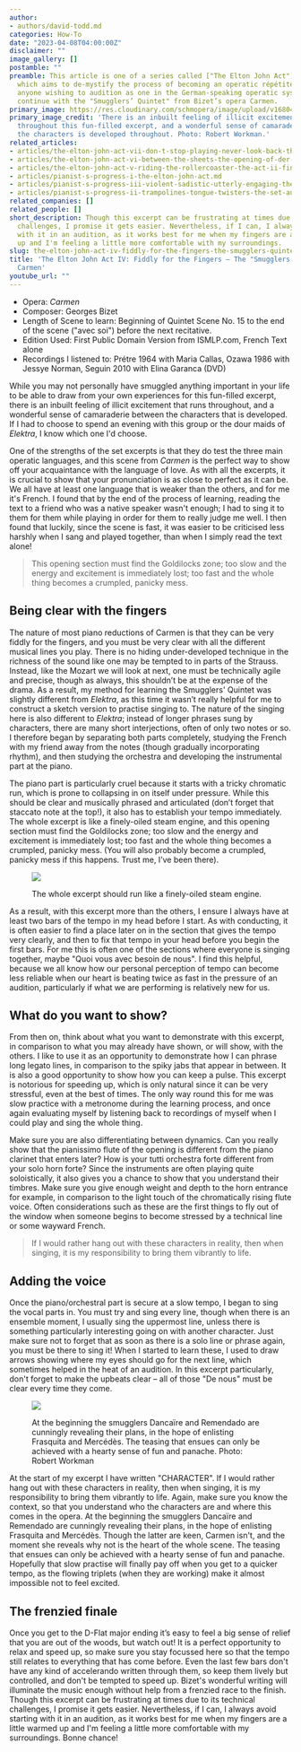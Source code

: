 ```yaml
---
author:
- authors/david-todd.md
categories: How-To
date: "2023-04-08T04:00:00Z"
disclaimer: ""
image_gallery: []
postamble: ""
preamble: This article is one of a series called ["The Elton John Act"](/the-elton-john-act/),
  which aims to de-mystify the process of becoming an operatic répétiteur and assist
  anyone wishing to audition as one in the German-speaking operatic system. Here we
  continue with the "Smugglers’ Quintet" from Bizet’s opera Carmen.
primary_image: https://res.cloudinary.com/schmopera/image/upload/v1680468173/media/2023/04/sqPianistseries_Carmen_ctc3ho.jpg
primary_image_credit: 'There is an inbuilt feeling of illicit excitement that runs
  throughout this fun-filled excerpt, and a wonderful sense of camaraderie between
  the characters is developed throughout. Photo: Robert Workman.'
related_articles:
- articles/the-elton-john-act-vii-don-t-stop-playing-never-look-back-the-dreaded-sight-reading.md
- articles/the-elton-john-act-vi-between-the-sheets-the-opening-of-der-rosenkavalier.md
- articles/the-elton-john-act-v-riding-the-rollercoaster-the-act-ii-finale-from-le-nozze-di-figaro.md
- articles/pianist-s-progress-i-the-elton-john-act.md
- articles/pianist-s-progress-iii-violent-sadistic-utterly-engaging-the-maid-scene-from-elektra.md
- articles/pianist-s-progress-ii-trampolines-tongue-twisters-the-set-audition-excerptsexcerpts.md
related_companies: []
related_people: []
short_description: Though this excerpt can be frustrating at times due to its technical
  challenges, I promise it gets easier. Nevertheless, if I can, I always avoid starting
  with it in an audition, as it works best for me when my fingers are a little warmed
  up and I'm feeling a little more comfortable with my surroundings.
slug: the-elton-john-act-iv-fiddly-for-the-fingers-the-smugglers-quintet-from-carmen
title: 'The Elton John Act IV: Fiddly for the Fingers – The "Smugglers’ Quintet" from
  Carmen'
youtube_url: ""
---
```

* Opera: _Carmen_
* Composer: Georges Bizet
* Length of Scene to learn: Beginning of Quintet Scene No. 15 to the end of the scene ("avec soi") before the next recitative.
* Edition Used: First Public Domain Version from ISMLP.com, French Text alone
* Recordings I listened to: Prétre 1964 with Maria Callas, Ozawa 1986 with Jessye Norman, Seguin 2010 with Elina Garanca (DVD)

While you may not personally have smuggled anything important in your life to be able to draw from your own experiences for this fun-filled excerpt, there is an inbuilt feeling of illicit excitement that runs throughout, and a wonderful sense of camaraderie between the characters that is developed. If I had to choose to spend an evening with this group or the dour maids of _Elektra_, I know which one I'd choose.

One of the strengths of the set excerpts is that they do test the three main operatic languages, and this scene from _Carmen_ is the perfect way to show off your acquaintance with the language of love. As with all the excerpts, it is crucial to show that your pronunciation is as close to perfect as it can be. We all have at least one language that is weaker than the others, and for me it's French. I found that by the end of the process of learning, reading the text to a friend who was a native speaker wasn't enough; I had to sing it to them for them while playing in order for them to really judge me well. I then found that luckily, since the scene is fast, it was easier to be criticised less harshly when I sang and played together, than when I simply read the text alone!

> This opening section must find the Goldilocks zone; too slow and the energy and excitement is immediately lost; too fast and the whole thing becomes a crumpled, panicky mess.

## Being clear with the fingers

The nature of most piano reductions of Carmen is that they can be very fiddly for the fingers, and you must be very clear with all the different musical lines you play. There is no hiding under-developed technique in the richness of the sound like one may be tempted to in parts of the Strauss. Instead, like the Mozart we will look at next, one must be technically agile and precise, though as always, this shouldn’t be at the expense of the drama. As a result, my method for learning the Smugglers' Quintet was slightly different from _Elektra_, as this time it wasn’t really helpful for me to construct a sketch version to practise singing to. The nature of the singing here is also different to _Elektra_; instead of longer phrases sung by characters, there are many short interjections, often of only two notes or so. I therefore began by separating both parts completely, studying the French with my friend away from the notes (though gradually incorporating rhythm), and then studying the orchestra and developing the instrumental part at the piano.

The piano part is particularly cruel because it starts with a tricky chromatic run, which is prone to collapsing in on itself under pressure. While this should be clear and musically phrased and articulated (don’t forget that staccato note at the top!), it also has to establish your tempo immediately. The whole excerpt is like a finely-oiled steam engine, and this opening section must find the Goldilocks zone; too slow and the energy and excitement is immediately lost; too fast and the whole thing becomes a crumpled, panicky mess. (You will also probably become a crumpled, panicky mess if this happens. Trust me, I’ve been there).

<figure data-type="image">

![](https://res.cloudinary.com/schmopera/image/upload/v1680468239/media/2023/04/Pianistseries_train_wpkynf.jpg)

<figcaption>The whole excerpt should run like a finely-oiled steam engine.</figcaption>  
</figure>

As a result, with this excerpt more than the others, I ensure I always have at least two bars of the tempo in my head before I start. As with conducting, it is often easier to find a place later on in the section that gives the tempo very clearly, and then to fix that tempo in your head before you begin the first bars. For me this is often one of the sections where everyone is singing together, maybe "Quoi vous avec besoin de nous". I find this helpful, because we all know how our personal perception of tempo can become less reliable when our heart is beating twice as fast in the pressure of an audition, particularly if what we are performing is relatively new for us.

## What do you want to show?

From then on, think about what you want to demonstrate with this excerpt, in comparison to what you may already have shown, or will show, with the others. I like to use it as an opportunity to demonstrate how I can phrase long legato lines, in comparison to the spiky jabs that appear in between. It is also a good opportunity to show how you can keep a pulse. This excerpt is notorious for speeding up, which is only natural since it can be very stressful, even at the best of times. The only way round this for me was slow practice with a metronome during the learning process, and once again evaluating myself by listening back to recordings of myself when I could play and sing the whole thing.

Make sure you are also differentiating between dynamics. Can you really show that the pianissimo flute of the opening is different from the piano clarinet that enters later? How is your tutti orchestra forte different from your solo horn forte? Since the instruments are often playing quite soloistically, it also gives you a chance to show that you understand their timbres. Make sure you give enough weight and depth to the horn entrance for example, in comparison to the light touch of the chromatically rising flute voice. Often considerations such as these are the first things to fly out of the window when someone begins to become stressed by a technical line or some wayward French.

> If I would rather hang out with these characters in reality, then when singing, it is my responsibility to bring them vibrantly to life.

## Adding the voice

Once the piano/orchestral part is secure at a slow tempo, I began to sing the vocal parts in. You must try and sing every line, though when there is an ensemble moment, I usually sing the uppermost line, unless there is something particularly interesting going on with another character. Just make sure not to forget that as soon as there is a solo line or phrase again, you must be there to sing it! When I started to learn these, I used to draw arrows showing where my eyes should go for the next line, which sometimes helped in the heat of an audition. In this excerpt particularly, don't forget to make the upbeats clear – all of those "De nous" must be clear every time they come.

<figure data-type="image">

![](https://res.cloudinary.com/schmopera/image/upload/v1680468227/media/2023/04/PIanistseries_Carmen_1_bfhpg4.jpg)

<figcaption>At the beginning the smugglers Dancaïre and Remendado are cunningly revealing their plans, in the hope of enlisting Frasquita and Mercédès. The teasing that ensues can only be achieved with a hearty sense of fun and panache. Photo: Robert Workman </figcaption></figure>

At the start of my excerpt I have written "CHARACTER". If I would rather hang out with these characters in reality, then when singing, it is my responsibility to bring them vibrantly to life. Again, make sure you know the context, so that you understand who the characters are and where this comes in the opera. At the beginning the smugglers Dancaïre and Remendado are cunningly revealing their plans, in the hope of enlisting Frasquita and Mercédès. Though the latter are keen, Carmen isn't, and the moment she reveals why not is the heart of the whole scene. The teasing that ensues can only be achieved with a hearty sense of fun and panache. Hopefully that slow practise will finally pay off when you get to a quicker tempo, as the flowing triplets (when they are working) make it almost impossible not to feel excited.

## The frenzied finale

Once you get to the D-Flat major ending it’s easy to feel a big sense of relief that you are out of the woods, but watch out! It is a perfect opportunity to relax and speed up, so make sure you stay focussed here so that the tempo still relates to everything that has come before. Even the last few bars don't have any kind of accelerando written through them, so keep them lively but controlled, and don't be tempted to speed up. Bizet's wonderful writing will illuminate the music enough without help from a frenzied race to the finish. Though this excerpt can be frustrating at times due to its technical challenges, I promise it gets easier. Nevertheless, if I can, I always avoid starting with it in an audition, as it works best for me when my fingers are a little warmed up and I'm feeling a little more comfortable with my surroundings. Bonne chance!